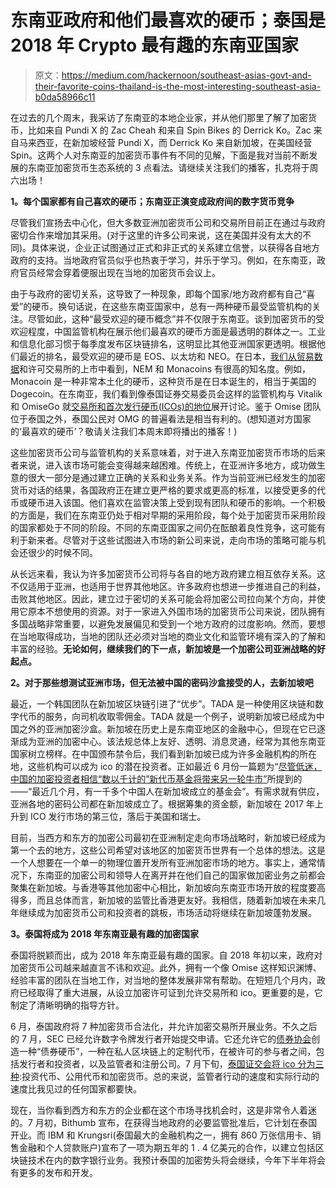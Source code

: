 # 东南亚政府和他们最喜欢的硬币；泰国是 2018 年 Crypto 最有趣的东南亚国家

> 原文：<https://medium.com/hackernoon/southeast-asias-govt-and-their-favorite-coins-thailand-is-the-most-interesting-southeast-asia-b0da58966c11>

在过去的几个周末，我采访了东南亚的本地企业家，并从他们那里了解了加密货币，比如来自 Pundi X 的 Zac Cheah 和来自 Spin Bikes 的 Derrick Ko。Zac 来自马来西亚，在新加坡经营 Pundi X，而 Derrick Ko 来自新加坡，在美国经营 Spin。这两个人对东南亚的加密货币事件有不同的见解，下面是我对当前不断发展的东南亚加密货币生态系统的 3 点看法。请继续关注我们的播客，扎克将于周六出场！

**1。每个国家都有自己喜欢的硬币；东南亚正演变成政府间的数字货币竞争**

尽管我们宣扬去中心化，但大多数亚洲加密货币公司和交易所目前正在通过与政府密切合作来增加其采用。(对于这里的许多公司来说，这在美国并没有太大的不同)。具体来说，企业正试图通过正式和非正式的关系建立信誉，以获得各自地方政府的支持。当地政府官员似乎也热衷于学习，并乐于学习。例如，在东南亚，政府官员经常会穿着便服出现在当地的加密货币会议上。

由于与政府的密切关系，这导致了一种现象，即每个国家/地方政府都有自己“喜爱”的硬币。换句话说，在这些东南亚国家中，总有一两种硬币最受监管机构的关注。尽管如此，这种“最受欢迎的硬币概念”并不仅限于东南亚。谈到加密货币的受欢迎程度，中国监管机构在展示他们最喜欢的硬币方面是最透明的群体之一。工业和信息化部习惯于每季度发布区块链排名，这明显比其他亚洲国家更透明。根据他们最近的排名，最受欢迎的硬币是 EOS、以太坊和 NEO。在日本，[我们从贸易数据](https://www.cryptocompare.com/coins/mona/analysis/BTC)和许可交易所的上市中看到，NEM 和 Monacoins 有很高的知名度。例如，Monacoin 是一种非常本土化的硬币，这种货币是在日本诞生的，相当于美国的 Dogecoin。在东南亚，我们看到像泰国证券交易委员会这样的监管机构与 Vitalik 和 OmiseGo 就[交易所和首次发行硬币(ICOs)的地位](https://news.coinsquare.com/government/buterin-omisego-thailand-kyc/)展开讨论。鉴于 Omise 团队位于泰国之外，泰国公民对 OMG 的普遍看法是相当有利的。(想知道对方国家的‘最喜欢的硬币’？敬请关注我们本周末即将播出的播客！)

这些加密货币公司与监管机构的关系意味着，对于进入东南亚加密货币市场的后来者来说，进入该市场可能会变得越来越困难。传统上，在亚洲许多地方，成功做生意的很大一部分是通过建立正确的关系和业务关系。作为当前亚洲已经发生的加密货币对话的结果，各国政府正在建立更严格的要求或更高的标准，以接受更多的代币或硬币进入该国。他们喜欢在监管决策上受到现有团队和硬币的影响。一个积极的方面是，我们在东南亚仍处于相对早期的采用阶段，每个处于加密货币采用阶段的国家都处于不同的阶段。不同的东南亚国家之间仍在酝酿着良性竞争，这可能有利于新来者。尽管对于这些试图进入市场的新公司来说，走向市场的策略可能与机会还很少的时候不同。

从长远来看，我认为许多加密货币公司将与各自的地方政府建立相互依存关系。这不仅适用于亚洲，也适用于世界其他地区。许多政府也想进一步推进自己的利益，击败其他地区。因此，建立过于密切的关系可能会将加密公司拉向某个方向，并使用它原本不想使用的资源。对于一家进入外国市场的加密货币公司来说，团队拥有多国战略非常重要，以避免发展偏见和受到一个地方政府的过度影响。然而，要想在当地取得成功，当地的团队还必须对当地的商业文化和监管环境有深入的了解和丰富的经验。**无论如何，继续我们的下一点，新加坡是一个加密公司亚洲战略的好起点。**

**2。对于那些想测试亚洲市场，但无法被中国的密码沙盒接受的人，去新加坡吧**

最近，一个韩国团队在新加坡区块链引进了“优步”。TADA 是一种使用区块链和数字代币的服务，向司机收取零佣金。TADA 就是一个例子，说明新加坡已经成为中国之外的亚洲加密沙盒。新加坡在历史上是东南亚地区的金融中心，但现在它已逐渐成为亚洲的加密中心。该法规总体上友好、透明、消息灵通，经常为其他东南亚国家树立榜样。在中国颁布禁令后，我们看到新加坡已成为许多金融机构的所在地，这些机构可以成为 ico 的潜在投资者。正如最近 6 月份一篇题为“[尽管低迷，中国的加密投资者相信“数以千计的”新代币基金将带来另一轮牛市”](https://www.chinamoneynetwork.com/2018/06/13/despite-slump-chinese-crypto-investors-believe-thousands-new-token-funds-will-bring-another-bull-market)所提到的——“最近几个月，有一千多个中国人在新加坡成立的基金会”。有需求就有供应，亚洲各地的密码公司都在新加坡成立了。根据筹集的资金额，新加坡在 2017 年上升到 ICO 发行市场的第三位，落后于美国和瑞士。

目前，当西方和东方的加密公司最初在亚洲制定走向市场战略时，新加坡已经成为第一个去的地方，这些公司希望对该地区的加密货币世界有一个总体的想法。这是一个人想要在一个单一的物理位置开发所有亚洲加密市场的地方。事实上，通常情况下，东南亚的加密公司和领导人在离开并在他们自己的国家做加密业务之前都会聚集在新加坡。与香港等其他加密中心相比，新加坡向东南亚市场开放的程度要高得多，而且总体而言，新加坡的监管比香港更友好。我相信，随着新加坡在未来几年继续成为加密货币公司和投资者的跳板，市场活动将继续在新加坡蓬勃发展。

**3。泰国将成为 2018 年东南亚最有趣的加密国家**

泰国将脱颖而出，成为 2018 年东南亚最有趣的国家。自 2018 年初以来，政府对加密货币公司越来越直言不讳和欢迎。此外，拥有一个像 Omise 这样知识渊博、经验丰富的团队在当地工作，对当地的整体发展非常有帮助。在短短几个月内，政府已经取得了重大进展，从设立加密许可证到允许交易所和 ico。更重要的是，它制定了清晰明确的指导方针。

6 月，泰国政府将 7 种加密货币合法化，并允许加密交易所开展业务。不久之后的 7 月，SEC 已经允许数字令牌发行者开始提交申请。它还允许它的[债券协会](http://bit.ly/2zHKzYB)创造一种“债券硬币”，一种在私人区块链上的定制代币，在被许可的参与者之间，包括发行者和投资者，以及监管者和注册公司。7 月下旬，[泰国证交会将 ico 分为三种](http://bit.ly/2NU3sK7):投资代币、公用代币和加密货币。总的来说，监管者行动的速度和实际行动的速度比我见过的任何国家都要快。

现在，当你看到西方和东方的企业都在这个市场寻找机会时，这是非常令人着迷的。7 月初，Bithumb 宣布，在获得当地政府的必要监管批准后，它计划在泰国开业。而 IBM 和 Krungsri(泰国最大的金融机构之一，拥有 860 万张信用卡、销售金融和个人贷款账户)宣布了一项为期五年的 1 . 4 亿美元的合作，以建立包括区块链技术在内的数字银行业务。我预计泰国的加密势头将会继续，今年下半年将会有更多的发布和开发。